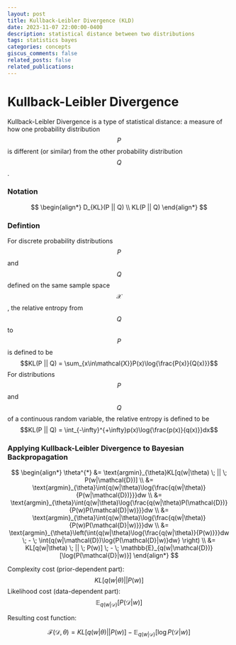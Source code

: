 ```yaml
---
layout: post
title: Kullback-Leibler Divergence (KLD)
date: 2023-11-07 22:00:00-0400
description: statistical distance between two distributions
tags: statistics bayes
categories: concepts
giscus_comments: false
related_posts: false
related_publications:
---
```


# Kullback-Leibler Divergence

Kullback-Leibler Divergence is a type of statistical distance: a measure of how one probability distribution $$P$$ is different (or similar) from the other probability distribution $$Q$$.

### Notation

$$
\begin{align*}
D_{KL}(P || Q) \\
KL(P || Q)
\end{align*}
$$

### Defintion

For discrete probability distributions $$P$$ and $$Q$$ defined on the same sample space $$\mathcal{X}$$, the relative entropy from $$Q$$ to $$P$$ is defined to be
$$KL(P || Q) = \sum_{x\in\mathcal{X}}P(x)\log{\frac{P(x)}{Q(x)}}$$
For distributions $$P$$ and $$Q$$ of a continuous random variable, the relative entropy is defined to be
$$KL(P || Q) = \int_{-\infty}^{+\infty}p(x)\log{\frac{p(x)}{q(x)}}dx$$

### Applying Kullback-Leibler Divergence to Bayesian Backpropagation

$$
\begin{align*}
	\theta^{*}
	&= \text{argmin}_{\theta}KL[q(w|\theta) \; || \; P(w|\mathcal{D})] \\
	&= \text{argmin}_{\theta}\int{q(w|\theta)\log{\frac{q(w|\theta)}{P(w|\mathcal{D})}}}dw \\
	&= \text{argmin}_{\theta}\int{q(w|\theta)\log{\frac{q(w|\theta)P(\mathcal{D})}{P(w)P(\mathcal{D}|w)}}}dw \\
	&= \text{argmin}_{\theta}\int{q(w|\theta)\log{\frac{q(w|\theta)}{P(w)P(\mathcal{D}|w)}}}dw \\
	&= \text{argmin}_{\theta}\left(\int{q(w|\theta)\log{\frac{q(w|\theta)}{P(w)}}}dw \;
	- \; \int{q(w|\mathcal{D})\log{P(\mathcal{D}|w)}dw}
	\right) \\
	&= KL[q(w|\theta) \; || \; P(w)] \;
	- \; \mathbb{E}_{q(w|\mathcal{D})}[\log{P(\mathcal{D}|w)}]
\end{align*}
$$

Complexity cost (prior-dependent part): $$KL[q(w|\theta) || P(w)]$$
Likelihood cost (data-dependent part): $$\mathbb{E}_{q(w|\mathcal{D})}[P(\mathcal{D}|w)]$$

Resulting cost function:

$$
\mathcal{F}(\mathcal{D}, \theta) = KL[q(w|\theta) || P(w)]
	- \mathbb{E}_{q(w|\mathcal{D})}[\log P(\mathcal{D}|w)]
$$
